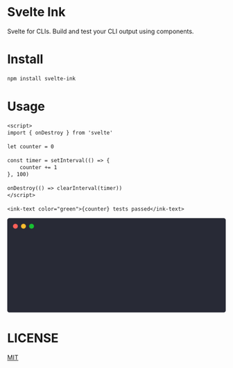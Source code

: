 # Svelte Ink

Svelte for CLIs. Build and test your CLI output using components.

# Install

```bash
npm install svelte-ink
```

# Usage

```svelte
<script>
import { onDestroy } from 'svelte'

let counter = 0

const timer = setInterval(() => {
    counter += 1
}, 100)

onDestroy(() => clearInterval(timer))
</script>

<ink-text color="green">{counter} tests passed</ink-text>
```

<img src="media/demo.svg" width="600">

# LICENSE

[MIT](./LICENSE)
